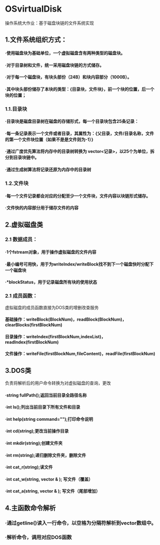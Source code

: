# OSvirtualDisk
操作系统大作业：基于磁盘块链的文件系统实现
## 1.文件系统组织方式：

#### ·使用磁盘块为基础单位，一个虚拟磁盘含有两种类型的磁盘块。
#### ·对于目录树和文件，统一采用磁盘块链的方式储存。
#### ·对于每一个磁盘块，有块头部份（24B）和块内容部分（1000B）。
#### ·其中块头部份储存了本块的类型：{目录块，文件块}，前一个块的位置，后一个块的位置；

### 1.1.目录块

#### ·目录块是磁盘目录树在磁盘的存储形式，每一个目录块包含25条记录：
#### ·每一条记录表示一个文件或者目录，其属性为：{父目录，文件/目录名称，文件的第一个文件块位置（如果不是是文件则为-1）}
#### ·通过广度优先算法将内存中的目录树转换为 vector<记录>，以25个为单位，拆分到目录块链中。
#### ·通过生成树算法将记录还原为内存中的目录树

### 1.2.文件块
#### ·每一个文件记录都会对应的分配至少一个文件块，文件内容以块链形式储存。
#### ·文件快的内容部分用于储存文件的内容

## 2.虚拟磁盘类

### 2.1 数据成员：
#### ·1个fstream对象，用于操作虚拟磁盘的文件内容
#### ·最小编号可用快，用于为writeIndex/writeBlock找不到下一个磁盘快时分配下一个磁盘块
#### ·\*blockStatus，用于记录磁盘所有块的使用状态

### 2.1 成员函数：
虚拟磁盘的成员函数直接为DOS类的增删改查服务
#### 基础操作：writeBlock(BlockNum)，readBlock(BlockNum)，clearBlocks(firstBlockNum)
#### 目录操作：writeIndex(firstBlockNum,indexList)，readIndex(firstBlockNum)
#### 文件操作：writeFile(firstBlockNum,fileContent)，readFile(firstBlockNum)

## 3.DOS类
负责将解析后的用户命令转换为对虚拟磁盘的查询，更改
#### ·string fullPath();返回当前目录全路径名称
#### ·int ls();列出当前目录下所有文件和目录
#### ·int help(string command="");打印命令说明
#### ·int cd(string);更改当前操作目录

#### ·int mkdir(string);创建文件夹
#### ·int rm(string);递归删除文件夹，删除文件

#### ·int cat_r(string);读文件
#### ·int cat_w(string, vector<char> & ); 写文件（覆盖）
#### ·int cat_a(string, vector<char> & ); 写文件（尾部增加）
	
## 4.主函数命令解析
### ·通过getline()读入一行命令，以空格为分隔符解析到vector<string>数组中。
### ·解析命令，调用对应DOS函数
